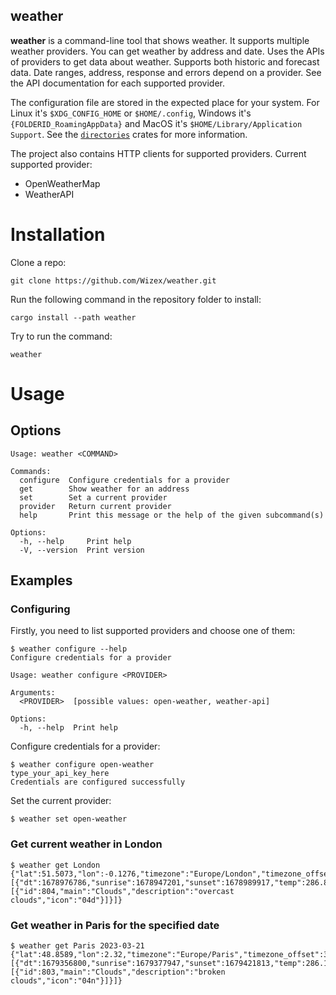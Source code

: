 weather
------------
**weather** is a command-line tool that shows weather.
It supports multiple weather providers. You can get weather by address and date.
Uses the APIs of providers to get data about weather. Supports both historic and forecast data.
Date ranges, address, response and errors depend on a provider. See the API documentation for each supported provider.

The configuration file are stored in the expected place for your system. For Linux it's `$XDG_CONFIG_HOME` or `$HOME/.config`,
Windows it's `{FOLDERID_RoamingAppData}` and MacOS it's `$HOME/Library/Application Support`. See the [`directories`] crates for more information.

The project also contains HTTP clients for supported providers.
Current supported provider:
- OpenWeatherMap
- WeatherAPI

# Installation
Clone a repo:
```shell
git clone https://github.com/Wizex/weather.git   
```
Run the following command in the repository folder to install:
```shell
cargo install --path weather
```
Try to run the command:
```shell
weather
```

# Usage
## Options
```shell
Usage: weather <COMMAND>

Commands:
  configure  Configure credentials for a provider
  get        Show weather for an address
  set        Set a current provider
  provider   Return current provider
  help       Print this message or the help of the given subcommand(s)

Options:
  -h, --help     Print help
  -V, --version  Print version
```
## Examples
### Configuring
Firstly, you need to list supported providers and choose one of them:
```shell
$ weather configure --help
Configure credentials for a provider

Usage: weather configure <PROVIDER>

Arguments:
  <PROVIDER>  [possible values: open-weather, weather-api]

Options:
  -h, --help  Print help
```
Configure credentials for a provider:
```shell
$ weather configure open-weather
type_your_api_key_here
Credentials are configured successfully
```
Set the current provider:
```shell
$ weather set open-weather
```
### Get current weather in London
```shell
$ weather get London
{"lat":51.5073,"lon":-0.1276,"timezone":"Europe/London","timezone_offset":0,"data":[{"dt":1678976786,"sunrise":1678947201,"sunset":1678989917,"temp":286.81,"feels_like":286.06,"pressure":1002,"humidity":70,"dew_point":281.45,"uvi":1.06,"clouds":100,"visibility":10000,"wind_speed":6.17,"wind_deg":190,"weather":[{"id":804,"main":"Clouds","description":"overcast clouds","icon":"04d"}]}]}
```
### Get weather in Paris for the specified date
```shell
$ weather get Paris 2023-03-21
{"lat":48.8589,"lon":2.32,"timezone":"Europe/Paris","timezone_offset":3600,"data":[{"dt":1679356800,"sunrise":1679377947,"sunset":1679421813,"temp":286.13,"feels_like":285.31,"pressure":1020,"humidity":70,"dew_point":280.79,"uvi":3.53,"clouds":82,"visibility":10000,"wind_speed":1.46,"wind_deg":151,"wind_gust":1.5,"weather":[{"id":803,"main":"Clouds","description":"broken clouds","icon":"04n"}]}]}
```

[`directories`]: https://crates.io/crates/directories